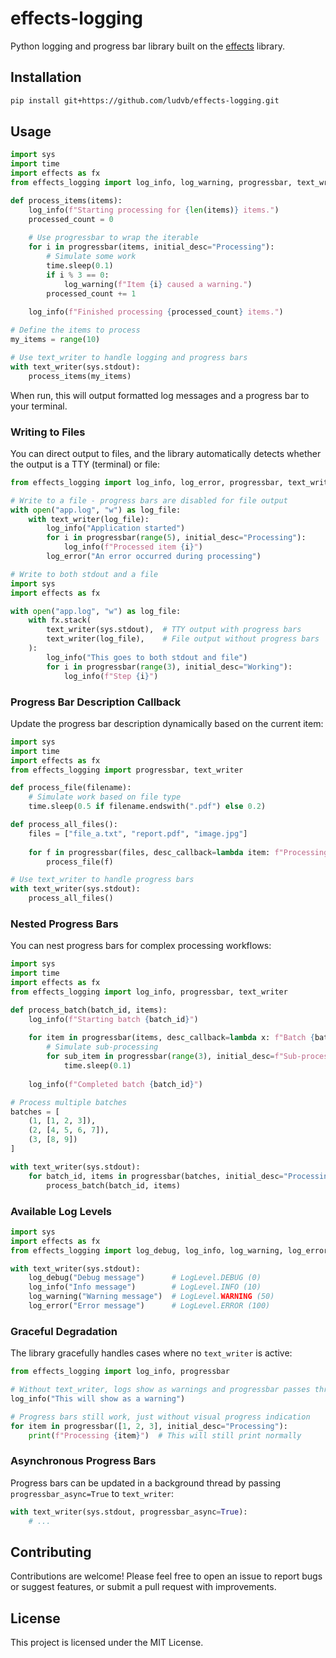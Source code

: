 # effects-logging

Python logging and progress bar library built on the [effects](https://github.com/ludvb/effects) library.

## Installation

```bash
pip install git+https://github.com/ludvb/effects-logging.git
```

## Usage

```python
import sys
import time
import effects as fx
from effects_logging import log_info, log_warning, progressbar, text_writer

def process_items(items):
    log_info(f"Starting processing for {len(items)} items.")
    processed_count = 0
    
    # Use progressbar to wrap the iterable
    for i in progressbar(items, initial_desc="Processing"):
        # Simulate some work
        time.sleep(0.1)
        if i % 3 == 0:
            log_warning(f"Item {i} caused a warning.")
        processed_count += 1
        
    log_info(f"Finished processing {processed_count} items.")

# Define the items to process
my_items = range(10)

# Use text_writer to handle logging and progress bars
with text_writer(sys.stdout):
    process_items(my_items)
```

When run, this will output formatted log messages and a progress bar to your terminal.

### Writing to Files

You can direct output to files, and the library automatically detects whether the output is a TTY (terminal) or file:

```python
from effects_logging import log_info, log_error, progressbar, text_writer

# Write to a file - progress bars are disabled for file output
with open("app.log", "w") as log_file:
    with text_writer(log_file):
        log_info("Application started")
        for i in progressbar(range(5), initial_desc="Processing"):
            log_info(f"Processed item {i}")
        log_error("An error occurred during processing")

# Write to both stdout and a file
import sys
import effects as fx

with open("app.log", "w") as log_file:
    with fx.stack(
        text_writer(sys.stdout),  # TTY output with progress bars
        text_writer(log_file),    # File output without progress bars
    ):
        log_info("This goes to both stdout and file")
        for i in progressbar(range(3), initial_desc="Working"):
            log_info(f"Step {i}")
```

### Progress Bar Description Callback

Update the progress bar description dynamically based on the current item:

```python
import sys
import time
import effects as fx
from effects_logging import progressbar, text_writer

def process_file(filename):
    # Simulate work based on file type
    time.sleep(0.5 if filename.endswith(".pdf") else 0.2)

def process_all_files():
    files = ["file_a.txt", "report.pdf", "image.jpg"]
    
    for f in progressbar(files, desc_callback=lambda item: f"Processing {item}"):
        process_file(f)

# Use text_writer to handle progress bars
with text_writer(sys.stdout):
    process_all_files()
```

### Nested Progress Bars

You can nest progress bars for complex processing workflows:

```python
import sys
import time
import effects as fx
from effects_logging import log_info, progressbar, text_writer

def process_batch(batch_id, items):
    log_info(f"Starting batch {batch_id}")
    
    for item in progressbar(items, desc_callback=lambda x: f"Batch {batch_id}: Item {x}"):
        # Simulate sub-processing
        for sub_item in progressbar(range(3), initial_desc=f"Sub-processing {item}"):
            time.sleep(0.1)
    
    log_info(f"Completed batch {batch_id}")

# Process multiple batches
batches = [
    (1, [1, 2, 3]),
    (2, [4, 5, 6, 7]),
    (3, [8, 9])
]

with text_writer(sys.stdout):
    for batch_id, items in progressbar(batches, initial_desc="Processing batches"):
        process_batch(batch_id, items)
```

### Available Log Levels

```python
import sys
import effects as fx
from effects_logging import log_debug, log_info, log_warning, log_error, LogLevel, text_writer

with text_writer(sys.stdout):
    log_debug("Debug message")      # LogLevel.DEBUG (0)
    log_info("Info message")        # LogLevel.INFO (10)  
    log_warning("Warning message")  # LogLevel.WARNING (50)
    log_error("Error message")      # LogLevel.ERROR (100)
```

### Graceful Degradation

The library gracefully handles cases where no `text_writer` is active:

```python
from effects_logging import log_info, progressbar

# Without text_writer, logs show as warnings and progressbar passes through
log_info("This will show as a warning")

# Progress bars still work, just without visual progress indication
for item in progressbar([1, 2, 3], initial_desc="Processing"):
    print(f"Processing {item}")  # This will still print normally
```

### Asynchronous Progress Bars

Progress bars can be updated in a background thread by passing `progressbar_async=True` to `text_writer`:

```python
with text_writer(sys.stdout, progressbar_async=True):
    # ...
```

## Contributing

Contributions are welcome! Please feel free to open an issue to report bugs or suggest features, or submit a pull request with improvements.

## License

This project is licensed under the MIT License.
